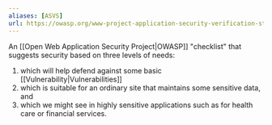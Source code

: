 ```yaml
---
aliases: [ASVS]
url: https://owasp.org/www-project-application-security-verification-standard/
---
```


An [[Open Web Application Security Project|OWASP]] "checklist" that suggests security based on three levels of needs:

1. which will help defend against some basic [[Vulnerability|Vulnerabilities]]
2. which is suitable for an ordinary site that maintains some sensitive data, and
3. which we might see in highly sensitive applications such as for health care or financial services.
